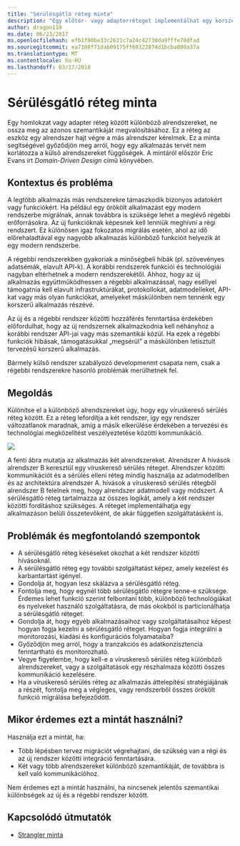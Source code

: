 ```yaml
---
title: "Sérülésgátló réteg minta"
description: "Egy előtér- vagy adapterréteget implementálhat egy korszerű alkalmazás és egy korábbi rendszer között."
author: dragon119
ms.date: 06/23/2017
ms.openlocfilehash: efb1f90be33c2621c7a24c42730da9fffe70dfad
ms.sourcegitcommit: ea7108f71dab09175ff69322874d1bcba800a37a
ms.translationtype: MT
ms.contentlocale: hu-HU
ms.lasthandoff: 03/17/2018
---
```

# <a name="anti-corruption-layer-pattern"></a>Sérülésgátló réteg minta

Egy homlokzat vagy adapter réteg között különböző alrendszereket, ne ossza meg az azonos szemantikáját megvalósításához. Ez a réteg az eszköz egy alrendszer hajt végre a más alrendszer kérelmek. Ez a minta segítségével győződjön meg arról, hogy egy alkalmazás tervét nem korlátozza a külső alrendszereket függőségek. A mintáról először Eric Evans írt *Domain-Driven Design* című könyvében.

## <a name="context-and-problem"></a>Kontextus és probléma

A legtöbb alkalmazás más rendszerekre támaszkodik bizonyos adatokért vagy funkciókért. Ha például egy örökölt alkalmazást egy modern rendszerbe migrálnak, annak továbbra is szüksége lehet a meglévő régebbi erőforrásokra. Az új funkcióknak képesnek kell lenniük meghívni a régi rendszert. Ez különösen igaz fokozatos migrálás esetén, ahol az idő előrehaladtával egy nagyobb alkalmazás különböző funkcióit helyezik át egy modern rendszerbe.

A régebbi rendszerekben gyakoriak a minőségbeli hibák (pl. szövevényes adatsémák, elavult API-k). A korábbi rendszerek funkciói és technológiái nagyban eltérhetnek a modern rendszerekétől. Ahhoz, hogy az új alkalmazás együttműködhessen a régebbi alkalmazással, nagy eséllyel támogatnia kell elavult infrastruktúrákat, protokollokat, adatmodelleket, API-kat vagy más olyan funkciókat, amelyeket máskülönben nem tennénk egy korszerű alkalmazás részévé.

Az új és a régebbi rendszer közötti hozzáférés fenntartása érdekében előfordulhat, hogy az új rendszernek alkalmazkodnia kell néhányhoz a korábbi rendszer API-jai vagy más szemantikái közül. Ha ezek a régebbi funkciók hibásak, támogatásukkal „megsérül” a máskülönben letisztult tervezésű korszerű alkalmazás. 

Bármely külső rendszer szabályozó developmenmt csapata nem, csak a régebbi rendszerekre hasonló problémák merülhetnek fel. 

## <a name="solution"></a>Megoldás

Különítse el a különböző alrendszereket úgy, hogy egy víruskereső sérülés réteg között. Ez a réteg lefordítja a két rendszer, így egy rendszer változatlanok maradnak, amíg a másik elkerülése érdekében a tervezési és technológiai megközelítést veszélyeztetése közötti kommunikáció.

![](./_images/anti-corruption-layer.png) 

A fenti ábra mutatja az alkalmazás két alrendszereket. Alrendszer A hívások alrendszer B keresztül egy víruskereső sérülés réteget. Alrendszer közötti kommunikációt és a sérülés elleni réteg mindig használja az adatmodellben és az architektúra alrendszer A. hívások a víruskereső sérülés rétegből alrendszer B felelnek meg, hogy alrendszer adatmodell vagy módszert. A sérülésgátló réteg tartalmazza az összes logikát, amely a két rendszer közötti fordításhoz szükséges. A réteget implementálhatja egy alkalmazáson belüli összetevőként, de akár független szolgáltatásként is.

## <a name="issues-and-considerations"></a>Problémák és megfontolandó szempontok

- A sérülésgátló réteg késéseket okozhat a két rendszer közötti hívásoknál.
- A sérülésgátló réteg egy további szolgáltatást képez, amely kezelést és karbantartást igényel.
- Gondolja át, hogyan lesz skálázva a sérülésgátló réteg.
- Fontolja meg, hogy egynél több sérülésgátló rétegre lenne-e szüksége. Érdemes lehet funkció szerint felbontani több, különböző technológiákat és nyelveket használó szolgáltatásra, de más okokból is particionálhatja a sérülésgátló réteget.
- Gondolja át, hogy egyéb alkalmazásaihoz vagy szolgáltatásaihoz képest hogyan fogja kezelni a sérülésgátló réteget. Hogyan fogja integrálni a monitorozási, kiadási és konfigurációs folyamataiba?
- Győződjön meg arról, hogy a tranzakciós és adatkonzisztencia fenntartható és monitorozható.
- Vegye figyelembe, hogy kell-e a víruskereső sérülés réteg különböző alrendszereket, vagy a szolgáltatások egy részhalmaza közötti összes kommunikáció kezelésére. 
- Ha a víruskereső sérülés réteg az alkalmazás áttelepítési stratégiájának a részét, fontolja meg a végleges, vagy rendszerből összes örökölt funkció migrálása befejeződött.

## <a name="when-to-use-this-pattern"></a>Mikor érdemes ezt a mintát használni?

Használja ezt a mintát, ha:

- Több lépésben tervez migrációt végrehajtani, de szükség van a régi és az új rendszer közötti integráció fenntartására.
- Két vagy több alrendszereket különböző szemantikáját, de továbbra is kell való kommunikációhoz. 

Nem érdemes ezt a mintát használni, ha nincsenek jelentős szemantikai különbségek az új és a régebbi rendszer között. 

## <a name="related-guidance"></a>Kapcsolódó útmutatók

- [Strangler minta](./strangler.md)
